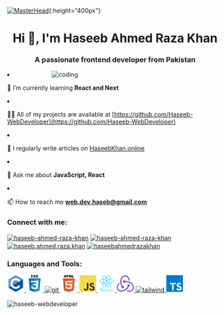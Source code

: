 [![MasterHead](https://previews.123rf.com/images/varijanta/varijanta1601/varijanta160100028/51306187-thin-line-flat-design-banner-of-website-design-development-modern-vector-illustration-concept-of.jpg)](HaseebKhan.online){:height="400px"}
<h1 align="center">Hi 👋, I'm Haseeb Ahmed Raza Khan</h1>
<h3 align="center">A passionate frontend developer from Pakistan</h3>
<img align="right" alt="coding" width="400" src="https://cdn.dribbble.com/users/1162077/screenshots/3848914/programmer.gif"

- 🌱 I’m currently learning **React and Next**

- 👨‍💻 All of my projects are available at [https://github.com/Haseeb-WebDeveloper](https://github.com/Haseeb-WebDeveloper)

- 📝 I regularly write articles on [HaseebKhan.online](HaseebKhan.online)

- 💬 Ask me about **JavaScript, React**

- 📫 How to reach me **web.dev.haseb@gmail.com**

<h3 align="left">Connect with me:</h3>
<p align="left">
<a href="https://linkedin.com/in/haseeb-ahmed-raza-khan" target="blank"><img align="center" src="https://raw.githubusercontent.com/rahuldkjain/github-profile-readme-generator/master/src/images/icons/Social/linked-in-alt.svg" alt="haseeb-ahmed-raza-khan" height="30" width="40" /></a>
<a href="https://stackoverflow.com/users/haseeb-ahmed-raza-khan" target="blank"><img align="center" src="https://raw.githubusercontent.com/rahuldkjain/github-profile-readme-generator/master/src/images/icons/Social/stack-overflow.svg" alt="haseeb-ahmed-raza-khan" height="30" width="40" /></a>
<a href="https://instagram.com/haseeb.ahmed.raza.khan" target="blank"><img align="center" src="https://raw.githubusercontent.com/rahuldkjain/github-profile-readme-generator/master/src/images/icons/Social/instagram.svg" alt="haseeb.ahmed.raza.khan" height="30" width="40" /></a>
<a href="https://www.youtube.com/c/haseebahmedrazakhan" target="blank"><img align="center" src="https://raw.githubusercontent.com/rahuldkjain/github-profile-readme-generator/master/src/images/icons/Social/youtube.svg" alt="haseebahmedrazakhan" height="30" width="40" /></a>
</p>

<h3 align="left">Languages and Tools:</h3>
<p align="left"> <a href="https://www.cprogramming.com/" target="_blank" rel="noreferrer"> <img src="https://raw.githubusercontent.com/devicons/devicon/master/icons/c/c-original.svg" alt="c" width="40" height="40"/> </a> <a href="https://www.w3schools.com/css/" target="_blank" rel="noreferrer"> <img src="https://raw.githubusercontent.com/devicons/devicon/master/icons/css3/css3-original-wordmark.svg" alt="css3" width="40" height="40"/> </a> <a href="https://git-scm.com/" target="_blank" rel="noreferrer"> <img src="https://www.vectorlogo.zone/logos/git-scm/git-scm-icon.svg" alt="git" width="40" height="40"/> </a> <a href="https://www.w3.org/html/" target="_blank" rel="noreferrer"> <img src="https://raw.githubusercontent.com/devicons/devicon/master/icons/html5/html5-original-wordmark.svg" alt="html5" width="40" height="40"/> </a> <a href="https://developer.mozilla.org/en-US/docs/Web/JavaScript" target="_blank" rel="noreferrer"> <img src="https://raw.githubusercontent.com/devicons/devicon/master/icons/javascript/javascript-original.svg" alt="javascript" width="40" height="40"/> </a> <a href="https://reactjs.org/" target="_blank" rel="noreferrer"> <img src="https://raw.githubusercontent.com/devicons/devicon/master/icons/react/react-original-wordmark.svg" alt="react" width="40" height="40"/> </a> <a href="https://redux.js.org" target="_blank" rel="noreferrer"> <img src="https://raw.githubusercontent.com/devicons/devicon/master/icons/redux/redux-original.svg" alt="redux" width="40" height="40"/> </a> <a href="https://tailwindcss.com/" target="_blank" rel="noreferrer"> <img src="https://www.vectorlogo.zone/logos/tailwindcss/tailwindcss-icon.svg" alt="tailwind" width="40" height="40"/> </a> <a href="https://www.typescriptlang.org/" target="_blank" rel="noreferrer"> <img src="https://raw.githubusercontent.com/devicons/devicon/master/icons/typescript/typescript-original.svg" alt="typescript" width="40" height="40"/> </a> </p>

<p><img align="center" src="https://github-readme-stats.vercel.app/api/top-langs?username=haseeb-webdeveloper&show_icons=true&locale=en&layout=compact" alt="haseeb-webdeveloper" /></p>
